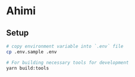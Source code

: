 # Ahimi

## Setup

```bash
# copy environment variable into `.env` file
cp .env.sample .env

# For building necessary tools for development
yarn build:tools
```
